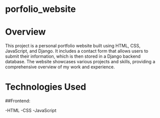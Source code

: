 # porfolio_website
# Overview
This project is a personal portfolio website built using HTML, CSS, JavaScript, and Django. It includes a contact form that allows users to submit their information, which is then stored in a Django backend database. The website showcases various projects and skills, providing a comprehensive overview of my work and experience.
# Technologies Used
##Frontend:

-HTML
-CSS
-JavaScript
